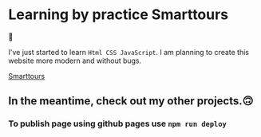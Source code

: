 # Learning by practice   Smarttours

 🧐

I've just started to learn `Html CSS JavaScript`. 
I am planning to create this website more modern and without bugs. 

[Smarttours](https://carolinafledgling.github.io/Smarttours/)




## In the meantime, check out my other projects.🙃





### To publish page using github pages use `npm run deploy`



